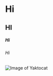# Hi
## HI

##### Hi
###### Hi


![Image of Yaktocat](https://octodex.github.com/images/yaktocat.png)
